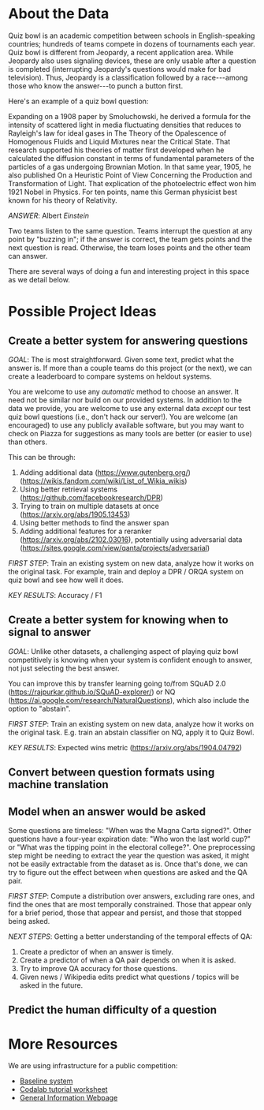 
About the Data
==============

Quiz bowl is an academic competition between schools in
English-speaking countries; hundreds of teams compete in dozens of
tournaments each year. Quiz bowl is different from Jeopardy, a recent
application area.  While Jeopardy also uses signaling devices, these
are only usable after a question is completed (interrupting Jeopardy's
questions would make for bad television).  Thus, Jeopardy is a
classification followed by a race---among those who know the
answer---to punch a button first.

Here's an example of a quiz bowl question:

Expanding on a 1908 paper by Smoluchowski, he derived a formula for
the intensity of scattered light in media fluctuating densities that
reduces to Rayleigh's law for ideal gases in The Theory of the
Opalescence of Homogenous Fluids and Liquid Mixtures near the Critical
State.  That research supported his theories of matter first developed
when he calculated the diffusion constant in terms of fundamental
parameters of the particles of a gas undergoing Brownian Motion.  In
that same year, 1905, he also published On a Heuristic Point of View
Concerning the Production and Transformation of Light.  That
explication of the photoelectric effect won him 1921 Nobel in Physics.
For ten points, name this German physicist best known for his theory
of Relativity.

*ANSWER*: Albert _Einstein_

Two teams listen to the same question. Teams interrupt the question at
any point by "buzzing in"; if the answer is correct, the team gets
points and the next question is read.  Otherwise, the team loses
points and the other team can answer.

There are several ways of doing a fun and interesting project in this space as we detail below.

Possible Project Ideas
============================

Create a better system for answering questions
----------------------------------------------
*GOAL*: The is most straightforward.  Given some text, predict what the answer is.  If more than a couple teams do this project (or the next), we can create a leaderboard to compare systems on heldout systems.

You are welcome to use any *automatic* method to choose an answer.  It
need not be similar nor build on our provided systems.  In addition to
the data we provide, you are welcome to use any external data *except*
our test quiz bowl questions (i.e., don't hack our server!).  You are
welcome (an encouraged) to use any publicly available software, but
you may want to check on Piazza for suggestions as many tools are
better (or easier to use) than others.

This can be through:
1. Adding additional data (https://www.gutenberg.org/) (https://wikis.fandom.com/wiki/List_of_Wikia_wikis)
2. Using better retrieval systems (https://github.com/facebookresearch/DPR)
3. Trying to train on multiple datasets at once (https://arxiv.org/abs/1905.13453)
4. Using better methods to find the answer span 
5. Adding additional features for a reranker (https://arxiv.org/abs/2102.03016), potentially using adversarial data (https://sites.google.com/view/qanta/projects/adversarial)

*FIRST STEP*: Train an existing system on new data, analyze how it works on the original task.  For example, train and deploy a DPR / ORQA system on quiz bowl and see how well it does.

*KEY RESULTS*: Accuracy / F1 

Create a better system for knowing when to signal to answer
-----------------------------------------------------------

*GOAL*: Unlike other datasets, a challenging aspect of playing quiz bowl competitively is knowing when your system is confident enough to answer, not just selecting the best answer.

You can improve this by transfer learning going to/from SQuAD 2.0 (https://rajpurkar.github.io/SQuAD-explorer/) or NQ (https://ai.google.com/research/NaturalQuestions), which also include the option to "abstain".

*FIRST STEP*: Train an existing system on new data, analyze how it works on the original task.  E.g. train an abstain classifier on NQ, apply it to Quiz Bowl.

*KEY RESULTS*: Expected wins metric (https://arxiv.org/abs/1904.04792)

Convert between question formats using machine translation
----------------------------------------------------------



Model when an answer would be asked
-----------------------------------
Some questions are timeless: "When was the Magna Carta signed?".  Other questions have a four-year expiration date: "Who won the last world cup?" or "What was the tipping point in the electoral college?".  One preprocessing step might be needing to extract the year the question was asked, it might not be easily extractable from the dataset as is.  Once that's done, we can try to figure out the effect between when questions are asked and the QA pair.

*FIRST STEP*: Compute a distribution over answers, excluding rare ones, and find the ones that are most temporally constrained.  Those that appear only for a brief period, those that appear and persist, and those that stopped being asked.

*NEXT STEPS*: Getting a better understanding of the temporal effects of QA:
1. Create a predictor of when an answer is timely.
2. Create a predictor of when a QA pair depends on when it is asked.
3. Try to improve QA accuracy for those questions.
4. Given news / Wikipedia edits predict what questions / topics will be asked in the future.

Predict the human difficulty of a question
------------------------------------------



More Resources
==================
We are using infrastructure for a public competition:
* [Baseline system](https://github.com/Pinafore/qanta-codalab)
* [Codalab tutorial worksheet](https://worksheets.codalab.org/worksheets/0x26df3339cf734a9cace34abc800defd2/)
* [General Information Webpage](http://qanta.org)

